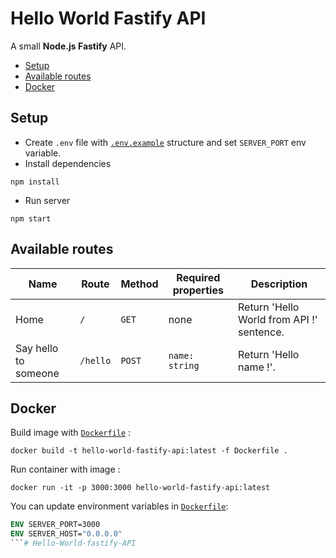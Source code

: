 # Hello World Fastify API

A small **Node.js Fastify** API.

<!-- TOC -->
* [Setup](#setup)
* [Available routes](#available-routes)
* [Docker](#docker)
<!-- TOC -->

## Setup

- Create `.env` file with [`.env.example`](.env.example) structure and set `SERVER_PORT` env variable.
- Install dependencies

```shell
npm install
```

- Run server
```shell
npm start
```

## Available routes

| Name                 | Route    | Method | Required properties | Description                               |
|----------------------|----------|--------|---------------------|-------------------------------------------|
| Home                 | `/`      | `GET`  | none                | Return 'Hello World from API !' sentence. |
| Say hello to someone | `/hello` | `POST` | `name: string`      | Return 'Hello name !'.                    |

## Docker

Build image with [`Dockerfile`](Dockerfile) :

```shell
docker build -t hello-world-fastify-api:latest -f Dockerfile .
```

Run container with image :

```shell
docker run -it -p 3000:3000 hello-world-fastify-api:latest
```

You can update environment variables in [`Dockerfile`](Dockerfile):
```Dockerfile
ENV SERVER_PORT=3000
ENV SERVER_HOST="0.0.0.0"
```# Hello-World-fastify-API
